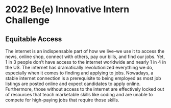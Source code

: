 # 2022 Be(e) Innovative Intern Challenge
## Equitable Access
The internet is an indispensable part of how we live–we use it to access the news, online shop, connect with others, pay our bills, and find our jobs. Yet, 1 in 3 people don’t have access to the internet worldwide and nearly 1 in 4 in the US. The internet has dramatically revolutionized everything we do, especially when it comes to finding and applying to jobs. Nowadays, a stable internet connection is a prerequisite to being employed as most job listings are posted online and expect candidates to apply online. Furthermore, those without access to the internet are effectively locked out of resources that teach marketable skills like coding and are unable to compete for high-paying jobs that require those skills.

